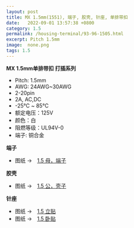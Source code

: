 ```yaml
---
layout: post
title: MX 1.5mm(1551), 端子, 胶壳, 针座, 单排带扣
date:   2022-09-01 13:57:38 +0800
category: 1.5
permalink: /housing-terminal/93-96-1505.html
excerpt: Pitch 1.5mm
image:  none.png
tags: 1.5
---
```


__MX 1.5mm单排带扣 打插系列__

* Pitch: 1.5mm
* AWG: 24AWG~30AWG
* 2-20pin
* 2A, AC,DC
* -25℃ ~ 85℃
* 额定电压：125V
* 颜色：白
* 阻燃等级：UL94V-0
* 端子: 铜合金

__端子__

* 图纸 →　[1.5 母，端子](/assets/2022/93-1505-1551-T-SL.pdf)

__胶壳__

* 图纸 →　[1.5 公，壳子](/assets/2022/94-1505-1551-H-SL.pdf)

__针座__

* 图纸 →　[1.5 立贴](/assets/2022/95-1505-1551-WV-SL.pdf)
* 图纸 →　[1.5 卧贴](/assets/2022/96-1505-1551-WR-SL.pdf)


